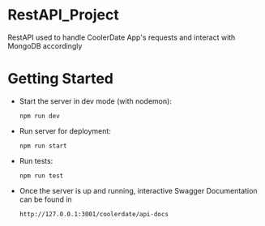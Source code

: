 # RestAPI_Project

RestAPI used to handle CoolerDate App's requests and interact with MongoDB accordingly

# Getting Started

- Start the server in dev mode (with nodemon):   
   ```
   npm run dev
   ```
- Run server for deployment: 
   ```
   npm run start
   ```
- Run tests: 
   ```
   npm run test
   ```

- Once the server is up and running, interactive Swagger Documentation can be found in 
   ```
   http://127.0.0.1:3001/coolerdate/api-docs
   ```



<!-- 

### Resources notes

Deploy: 
- GCS: Dockerise and Deploy on GCS
- Dockerise: https://youtu.be/JDUB9ZAjaJI 
- Vercel: Simple https://www.youtube.com/watch?v=vCuf62T2snY
- Vercel2: https://dev.to/hte305/deploy-express-js-app-to-vercel-38jb
- Render.com: https://youtu.be/3BliDUq5vPc 
- Railway, Render, Cyclic: https://youtu.be/MusIvEKjqsc
- EB simple: https://www.youtube.com/watch?v=U4rEIeDBigw  /  https://docs.aws.amazon.com/elasticbeanstalk/latest/dg/Welcome.html
- EC2: https://www.youtube.com/watch?v=T-Pum2TraX4
- Summary: Railway: limited hours in Free, Render: spin off when inactive, Cyclic does not work,


- https://mongoosejs.com/docs/tutorials/findoneandupdate.html
- https://www.youtube.com/watch?v=Ejg7es3ba2k&list=PLqOHj6mtp1CL6JP6shrL-PHkgRItJXIpX&index=4&t=12s
- https://www.youtube.com/watch?v=fgTGADljAeg&list=PLqOHj6mtp1CL6JP6shrL-PHkgRItJXIpX&index=2
- https://cloud.mongodb.com 
- https://developer.mozilla.org/en-US/docs/Web/HTTP/Status#successful_responses
- https://swagger.io/docs/specification/basic-structure/


-->



